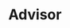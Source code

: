 ---
layout: member
weight: 10000
name: Abhishek Lekhi
title: Advisor
img: /assets/images/members/abhi.jpg
email: a.lekhi@alumni.ubc.ca
biography: >
  Abhishek Lekhi is currently a third year chemical engineering student. He has been involved in the early stages of creating Envision and continues to help out the admin team when possible. Previously Abhishek was the co-captain for the Junior Chem-E-Car and competed at Oregon State University with the team in 2017. Along with the Chem-E-Car team, Abhishek was one of the first members of the Algae team and presented a research poster at Clean Energy BC's Generate Conference. With his prior experiance, Abhishek continues to be an advisor to the admin and ChemE Car teams, helping them continue to push the science and design behind our cars.
linkedin: https://www.linkedin.com/in/abhishek-lekhi/
---